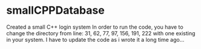 # smallCPPDatabase
Created a small C++ login system
In order to run the code, you have to change the directory from line: 31, 62, 77, 97, 156, 191, 222 with one existing in your system.
I have to update the code as i wrote it a long time ago...
